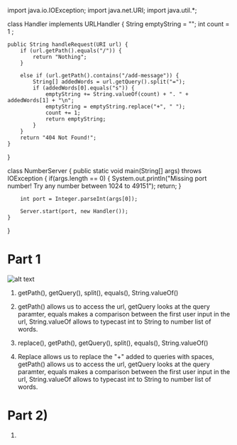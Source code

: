 import java.io.IOException;
import java.net.URI;
import java.util.*;

class Handler implements URLHandler {
    String emptyString = "";
    int count = 1 ;

    public String handleRequest(URI url) {
        if (url.getPath().equals("/")) {
            return "Nothing";
        } 
        
        else if (url.getPath().contains("/add-message")) {
            String[] addedWords = url.getQuery().split("=");
            if (addedWords[0].equals("s")) {
                emptyString += String.valueOf(count) + ". " + addedWords[1] + "\n";
                emptyString = emptyString.replace("+", " ");
                count += 1;
                return emptyString;
            }
        } 
        return "404 Not Found!";
    }
}   

class NumberServer {
    public static void main(String[] args) throws IOException {
        if(args.length == 0) {
            System.out.println("Missing port number! Try any number between 1024 to 49151");
            return;
        }

        int port = Integer.parseInt(args[0]);

        Server.start(port, new Handler());
    }
}

# Part 1
![alt text]([http://url/to/img.png](https://github.com/jaredsbt/cse15l-lab-reports/blob/main/images/Hello.png)https://github.com/jaredsbt/cse15l-lab-reports/blob/main/images/Hello.png)
1) getPath(), getQuery(), split(), equals(), String.valueOf()
2) getPath() allows us to access the url, getQuery looks at the query paramter, equals makes a comparison between the first user input in the url, String.valueOf allows to typecast int to String to number list of words.

1) replace(), getPath(), getQuery(), split(), equals(), String.valueOf()
2) Replace allows us to replace the "+" added to queries with spaces, getPath() allows us to access the url, getQuery looks at the query paramter, equals makes a comparison between the first user input in the url, String.valueOf allows to typecast int to String to number list of words.


# Part 2)
1) 
